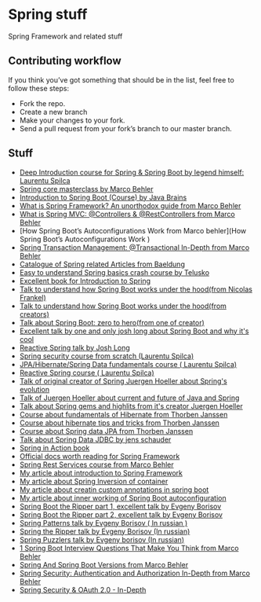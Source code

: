 # Spring stuff
Spring Framework and related stuff


## Contributing workflow
If you think you’ve got something that should be in the list, feel free to follow these steps:

- Fork the repo.
- Create a new branch
- Make your changes to your fork.
- Send a pull request from your fork’s branch to our master branch.

## Stuff
* [Deep Introduction course for Spring & Spring Boot by legend himself: Laurentu Spilca](https://www.youtube.com/watch?v=m-L-r862J-E&list=PLEocw3gLFc8WO_HvFzTWUj2fqa7Y8-yg5)
* [Spring core masterclass by Marco Behler](https://www.youtube.com/watch?v=rVxMCEyQfvk&list=PLz-qdc-PbYk6ikoEsdn4VZ4HUkKPVPMXp)
* [Introduction to Spring Boot (Course) by Java Brains](https://www.youtube.com/playlist?list=PLqq-6Pq4lTTbx8p2oCgcAQGQyqN8XeA1x)
* [What is Spring Framework? An unorthodox guide from Marco Behler](https://www.marcobehler.com/guides/spring-framework)
* [What is Spring MVC: @Controllers & @RestControllers from Marco Behler](https://www.marcobehler.com/guides/spring-mvc)
* [How Spring Boot’s Autoconfigurations Work from Marco behler](How Spring Boot’s Autoconfigurations Work
)
* [Spring Transaction Management: @Transactional In-Depth from Marco Behler](https://www.marcobehler.com/guides/spring-transaction-management-transactional-in-depth)
* [Catalogue of Spring related Articles from Baeldung](https://www.baeldung.com/spring-tutorial)
* [Easy to understand Spring basics crash course by Telusko](https://www.youtube.com/watch?v=If1Lw4pLLEo)
* [Excellent book for Introduction to Spring](https://www.manning.com/books/spring-start-here)
* [Talk to understand how Spring Boot works under the hood(from Nicolas Frankel)](https://www.youtube.com/watch?v=zSJFx0iyrq4)
* [Talk to understand how Spring Boot works under the hood(from creators)](https://www.youtube.com/watch?v=uof5h-j0IeE&t=1618s)
* [Talk about Spring Boot: zero to hero(from one of creator)](https://www.youtube.com/watch?v=aA4tfBGY6jY&t=2424s)
* [Excellent talk by one and only josh long about Spring Boot and why it's cool](https://www.youtube.com/watch?v=2Wnp6FdrTbI&t=1061s)
* [Reactive Spring talk by Josh Long](https://www.youtube.com/watch?v=1F10gr2pbvQ&t=51s)
* [Spring security course from scratch (Laurentu Spilca)](https://www.youtube.com/watch?v=Of4HFbsPKqk&list=PLEocw3gLFc8XRaRBZkhBEZ_R3tmvfkWZz)
* [JPA/Hibernate/Spring Data fundamentals course ( Laurentu Spilca)](https://www.youtube.com/watch?v=GVdBxlNfnio&list=PLEocw3gLFc8USLd90a_TicWGiMThDtpOJ)
* [Reactive Spring course ( Laurentu Spilca)](https://www.youtube.com/watch?v=1XaHqhAA5Sw&list=PLEocw3gLFc8W-w8QZbM8f955StBEiQjJk)
* [Talk of original creator of Spring Juergen Hoeller about Spring's evolution](https://www.youtube.com/watch?v=Tx6hBQQH3eI&t=316s)
* [Talk of Juergen Hoeller about current and future of Java and Spring](https://www.youtube.com/watch?v=onZJ8beVEtI)
* [Talk about Spring gems and highlits from it's creator Juergen Hoeller](https://www.youtube.com/watch?v=fBHVYWxCnmA)
* [Course about fundamentals of Hibernate from Thorben Janssen](https://www.youtube.com/watch?v=uVLujq7_35E&list=PL50BZOuKafAYFT_F4Yris5Vj2ApwzUfmR)
* [Course about hibernate tips and tricks from Thorben Janssen](https://www.youtube.com/watch?v=UNlxYLBVDMs&list=PL50BZOuKafAbXxVJiD9csunZfQOJ5X7hP)
* [Course about Spring data JPA from Thorben Janssen](https://www.youtube.com/watch?v=x67yiTHxn00&list=PL50BZOuKafAYqbYZ18lqVet_zA2MsZZcW)
* [Talk about Spring Data JDBC by jens schauder](https://www.youtube.com/watch?v=SJlKBkZ2yAU)
* [Spring in Action book](https://www.manning.com/books/spring-in-action-sixth-edition)
* [Official docs worth reading for Spring Framework](https://docs.spring.io/spring-framework/docs/current/reference/html/)
* [Spring Rest Services course from Marco Behler](https://www.youtube.com/watch?v=6lZMjDoLnFo&list=PLz-qdc-PbYk51zIBfxfkmCo71DaZSuHY5)
* [My article about introduction to Spring Framework](https://nikasakana.medium.com/introduction-to-spring-framework-7968fc19e130)
* [My article about Spring Inversion of container](https://nikasakana.medium.com/spring-ioc-container-and-dependency-injection-43ce58339376)
* [My article about creatin custom annotations in spring boot](https://nikasakana.medium.com/custom-annotation-processing-with-spring-boot-ed4a77f86f7b)
* [My article about inner working of Spring Boot autoconfiguration](https://nikasakana.medium.com/spring-boot-autoconfiguration-demistified-3ca9ec6a0362)
* [Spring Boot the Ripper part 1, excellent talk by Evgeny Borisov](https://www.youtube.com/watch?v=MM12bY8A544&t=30s)
* [Spring Boot the Ripper part 2, excellent talk by Evgeny Borisov](https://www.youtube.com/watch?v=6i17IBBa-I0&t=10s)
* [Spring Patterns talk by Evgeny Borisov ( In russian )](https://www.youtube.com/watch?v=zLFgvdHUlA0&t=1110s)
* [Spring the Ripper talk by Evgeny Borisov (In russian)](https://www.youtube.com/watch?v=6cPhxxo5TFs)
* [Spring Puzzlers talk by Evgeny borisov (In russian)](https://www.youtube.com/watch?v=ts082-iG_cM&t=107s)
* [1 Spring Boot Interview Questions That Make You Think from Marco Behler](https://www.marcobehler.com/guides/spring-boot-interview-questions)
* [Spring And Spring Boot Versions from Marco Behler](https://www.marcobehler.com/guides/spring-and-spring-boot-versions)
* [Spring Security: Authentication and Authorization In-Depth from Marco Behler](https://www.marcobehler.com/guides/spring-security)
* [Spring Security & OAuth 2.0 - In-Depth](https://www.marcobehler.com/guides/spring-security-oauth2)
